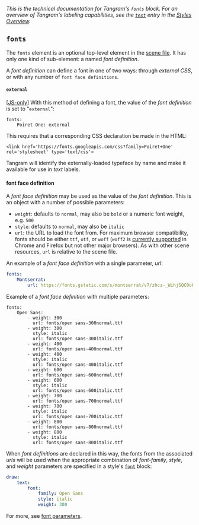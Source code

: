 *This is the technical documentation for Tangram's `fonts` block. For an overview of Tangram's labeling capabilities, see the [`text`](../Overviews/Styles-Overview.md#text-1) entry in the [Styles Overview](../Overviews/Styles-Overview.md).*

## `fonts`
The `fonts` element is an optional top-level element in the [scene file](../Overviews/Scene-File.md). It has only one kind of sub-element: a named _font definition_.

A _font definition_ can define a font in one of two ways: through _external CSS_, or with any number of `font face definitions`.

#### `external`
[[JS-only](https://github.com/tangrams/tangram)] With this method of defining a font, the value of the _font definition_ is set to "`external`":

```
fonts:
    Poiret One: external
```

This requires that a corresponding CSS declaration be made in the HTML:

`<link href='https://fonts.googleapis.com/css?family=Poiret+One' rel='stylesheet' type='text/css'>`

Tangram will identify the externally-loaded typeface by name and make it available for use in _text_ labels.

#### font face definition
A _font face definition_ may be used as the value of the _font definition_. This is an object with a number of possible parameters:

  - `weight`: defaults to `normal`, may also be `bold` or a numeric font weight, e.g. `500`
  - `style`: defaults to `normal`, may also be `italic`
  - `url`: the URL to load the font from. For maximum browser compatibility, fonts should be either `ttf`, `otf`, or `woff` (`woff2` is [currently supported](http://caniuse.com/#search=woff2) in Chrome and Firefox but not other major browsers). As with other scene resources, `url` is relative to the scene file.

An example of a _font face definition_ with a single parameter, _url_:

```yaml
fonts:
    Montserrat:
        url: https://fonts.gstatic.com/s/montserrat/v7/zhcz-_WihjSQC0oHJ9TCYL3hpw3pgy2gAi-Ip7WPMi0.woff
```

Example of a _font face definition_ with multiple parameters:

```
fonts:
    Open Sans:
        - weight: 300
          url: fonts/open sans-300normal.ttf
        - weight: 300
          style: italic
          url: fonts/open sans-300italic.ttf
        - weight: 400
          url: fonts/open sans-400normal.ttf
        - weight: 400
          style: italic
          url: fonts/open sans-400italic.ttf
        - weight: 600
          url: fonts/open sans-600normal.ttf
        - weight: 600
          style: italic
          url: fonts/open sans-600italic.ttf
        - weight: 700
          url: fonts/open sans-700normal.ttf
        - weight: 700
          style: italic
          url: fonts/open sans-700italic.ttf
        - weight: 800
          url: fonts/open sans-800normal.ttf
        - weight: 800
          style: italic
          url: fonts/open sans-800italic.ttf
```

When _font definitions_ are declared in this way, the fonts from the associated _urls_ will be used when the appropriate combination of _font-family_, _style_, and _weight_ parameters are specified in a style's [`font`](draw.md#font) block:

```yaml
draw:
    text:
        font:
            family: Open Sans
            style: italic
            weight: 300
```

For more, see [font parameters](draw.md#font-parameters).
